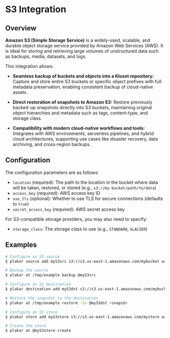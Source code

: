 # S3 Integration

## Overview

**Amazon S3 (Simple Storage Service)** is a widely-used, scalable, and durable object storage service provided by Amazon Web Services (AWS).
It is ideal for storing and retrieving large volumes of unstructured data such as backups, media, datasets, and logs.

This integration allows:

* **Seamless backup of buckets and objects into a Kloset repository:**
  Capture and store entire S3 buckets or specific object prefixes with full metadata preservation, enabling consistent backup of cloud-native assets.

* **Direct restoration of snapshots to Amazon S3:**
  Restore previously backed-up snapshots directly into S3 buckets, maintaining original object hierarchies and metadata such as tags, content-type, and storage class.

* **Compatibility with modern cloud-native workflows and tools:**
  Integrates with AWS environments, serverless pipelines, and hybrid cloud architectures, supporting use cases like disaster recovery, data archiving, and cross-region backups.

## Configuration

The configuration parameters are as follows:

- `location` (required): The path to the location in the bucket where data will be taken, restored, or stored (e.g., `s3://my-bucket/path/to/data`)
- `access_key` (required): AWS access key ID
- `use_tls` (optional): Whether to use TLS for secure connections (defaults to `true`)
- `secret_access_key` (required): AWS secret access key

For S3-compatible storage providers, you may also need to specify:
- `storage_class`: The storage class to use (e.g., `STANDARD`, `GLACIER`)

## Examples

```bash
# Configure an S3 source
$ plakar source add myS3src s3://s3.us-east-1.amazonaws.com/mybucket access_key=YOUR_ACCESS_KEY secret_access_key=YOUR_SECRET_KEY use_tls=true

# Backup the source
$ plakar at /tmp/example backup @myS3src

# Configure an S3 destination
$ plakar destination add myS3dst s3://s3.us-east-1.amazonaws.com/mybucketdst access_key=YOUR_ACCESS_KEY secret_access_key=YOUR_SECRET_KEY use_tls=true

# Restore the snapshot to the destination
$ plakar at /tmp/example restore -to @myS3dst <snapid>

# Configure an S3 store
$ plakar store add myS3store s3://s3.us-east-1.amazonaws.com/mystore access_key=YOUR_ACCESS_KEY secret_access_key=YOUR_SECRET_KEY use_tls=true storage_class=STANDARD

# Create the store
$ plakar at @myS3store create
``` 
